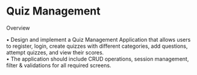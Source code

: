 <h1>Quiz Management</h1>

<p>Overview</p>
• Design and implement a Quiz Management Application that allows users to register, login, 
create quizzes with different categories, add questions, attempt quizzes, and view their 
scores. 
<br> 
• The application should include CRUD operations, session management, filter & validations for 
all required screens. 
